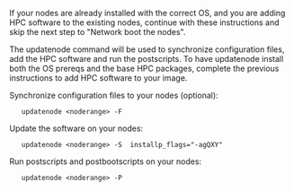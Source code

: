 If your nodes are already installed with the correct OS, and you are adding HPC software to the existing nodes, continue with these instructions and skip the next step to "Network boot the nodes".

The updatenode command will be used to synchronize configuration files, add the HPC software and run the postscripts. To have updatenode install both the OS prereqs and the base HPC packages, complete the previous instructions to add HPC software to your image.

Synchronize configuration files to your nodes (optional):

~~~~
   updatenode <noderange> -F
~~~~

Update the software on your nodes:

~~~~
   updatenode <noderange> -S  installp_flags="-agQXY"
~~~~

Run postscripts and postbootscripts on your nodes:

~~~~
   updatenode <noderange> -P
~~~~